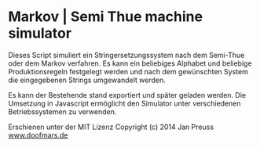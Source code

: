 ﻿Markov | Semi Thue machine simulator
=========================

Dieses Script simuliert ein Stringersetzungssystem nach dem Semi-Thue oder dem Markov verfahren. 
Es kann ein beliebiges Alphabet und beliebige Produktionsregeln festgelegt werden 
und nach dem gewünschten System die eingegebenen Strings umgewandelt werden. 

Es kann der Bestehende stand exportiert und später geladen werden.
Die Umsetzung in Javascript ermöglicht den Simulator unter verschiedenen Betriebssystemen zu verwenden.

Erschienen unter der MIT Lizenz
Copyright (c) 2014 Jan Preuss
www.doofmars.de